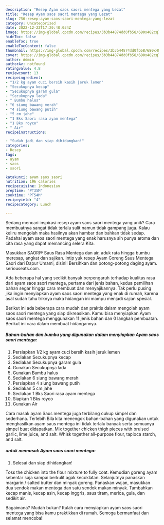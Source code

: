 ```yaml
---
description: "Resep Ayam saos saori mentega yang Lezat"
title: "Resep Ayam saos saori mentega yang Lezat"
slug: 756-resep-ayam-saos-saori-mentega-yang-lezat
category: Uncategorized
date: 2022-12-22T17:20:48.034Z
image: https://img-global.cpcdn.com/recipes/3b3b44874dd0fb58/680x482cq70/ayam-saos-saori-mentega-foto-resep-utama.jpg
hideToc: false
enableToc: true
enableTocContent: false
thumbnail: https://img-global.cpcdn.com/recipes/3b3b44874dd0fb58/680x482cq70/ayam-saos-saori-mentega-foto-resep-utama.jpg
cover: https://img-global.cpcdn.com/recipes/3b3b44874dd0fb58/680x482cq70/ayam-saos-saori-mentega-foto-resep-utama.jpg
author: Admin
authorAv: notfound
ratingvalue: 4.8
reviewcount: 13
recipeingredient:
- "1/2 kg ayam cuci bersih kasih jeruk lemen"
- "Secukupnya kecap"
- "Secukupnya garam gula"
- "Secukupnya lada"
- " Bumbu halus"
- "6 siung bawang merah"
- "4 siung bawang putih"
- "5 cm jahe"
- "1 Bks Saori rasa ayam mentega"
- "1 Bks royco"
- " Air"
recipeinstructions:

- "Sudah jadi dan siap dihidangkan!"
categories:
- Resep
tags:
- ayam
- saos
- saori

katakunci: ayam saos saori 
nutrition: 196 calories
recipecuisine: Indonesian
preptime: "PT35M"
cooktime: "PT54M"
recipeyield: "4"
recipecategory: Lunch

---
```





Sedang mencari inspirasi resep ayam saos saori mentega yang unik? Cara membuatnya sangat tidak terlalu sulit namun tidak gampang juga. Kalau keliru mengolah maka hasilnya akan hambar dan bahkan tidak sedap. Padahal ayam saos saori mentega yang enak harusnya sih punya aroma dan cita rasa yang dapat memancing selera Kita.





Masukkan SAORI® Saus Rasa Mentega dan air, aduk rata hingga bumbu meresap, angkat dan sajikan. Intip yuk resep Ayam Goreng Saus Mentega Saori dari Dapur Umami, disini! Bersihkan dan potong-potong daging ayam. seriouseats.com.

Ada beberapa hal yang sedikit banyak berpengaruh terhadap kualitas rasa dari ayam saos saori mentega, pertama dari jenis bahan, kedua pemilihan bahan segar hingga cara membuat dan menyajikannya. Tak perlu pusing jika ingin menyiapkan ayam saos saori mentega yang enak di rumah, karena asal sudah tahu triknya maka hidangan ini mampu menjadi sajian spesial.






Berikut ini ada beberapa cara mudah dan praktis dalam mengolah ayam saos saori mentega yang siap dikreasikan. Kamu bisa menyiapkan Ayam saos saori mentega menggunakan 11 jenis bahan dan 0 langkah pembuatan. Berikut ini cara dalam membuat hidangannya.

<!--inarticleads1-->

##### Bahan-bahan dan bumbu yang digunakan dalam menyiapkan Ayam saos saori mentega:

1. Persiapkan 1/2 kg ayam cuci bersih kasih jeruk lemen
1. Sediakan Secukupnya kecap
1. Sediakan Secukupnya garam gula
1. Gunakan Secukupnya lada
1. Gunakan  Bumbu halus
1. Sediakan 6 siung bawang merah
1. Persiapkan 4 siung bawang putih
1. Sediakan 5 cm jahe
1. Sediakan 1 Bks Saori rasa ayam mentega
1. Siapkan 1 Bks royco
1. Gunakan  Air


Cara masak ayam Saus mentega juga terbilang cukup simpel dan sederhana. Terlebih Bila kita menengok bahan-bahan yang digunakan untuk menghasilkan ayam saus mentega ini tidak terlalu banyak serta semuanya simpel buat didapatkan. Mix together chicken thigh pieces with bruised garlic, lime juice, and salt. Whisk together all-purpose flour, tapioca starch, and salt. 

<!--inarticleads2-->

#####  untuk memasak Ayam saos saori mentega:


1. Selesai dan siap dihidangkan!

Toss the chicken into the flour mixture to fully coat. Kemudian goreng ayam sebentar saja sampai berkulit agak kecoklatan. Selanjutnya panaskan margarin / salted butter dan minyak goreng. Panaskan wajan, masukkan dua sendok makan mentega dan satu sendok makan minyak. Tambahkan kecap manis, kecap asin, kecap inggris, saus tiram, merica, gula, dan sedikit air. 

Bagaimana? Mudah bukan? Itulah cara menyiapkan ayam saos saori mentega yang bisa kamu praktikkan di rumah. Semoga bermanfaat dan selamat mencoba!
